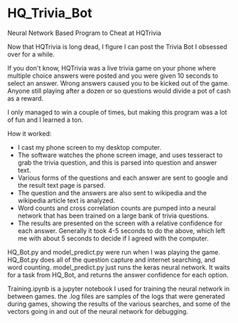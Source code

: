 # HQ_Trivia_Bot
Neural Network Based Program to Cheat at HQTrivia

Now that HQTrivia is long dead, I figure I can post the Trivia Bot I obsessed over for a while. 

If you don't know, HQTrivia was a live trivia game on your phone where multiple choice answers were posted and you were given 10 seconds to select an answer. 
Wrong answers caused you to be kicked out of the game. Anyone still playing after a dozen or so questions would divide a pot of cash as a reward.

I only managed to win a couple of times, but making this program was a lot of fun and I learned a ton.

How it worked: 
- I cast my phone screen to my desktop computer. 
- The software watches the phone screen image, and uses tesseract to grab the trivia question, and this is parsed into question and answer text. 
- Various forms of the questions and each answer are sent to google and the result text page is parsed. 
- The question and the answers are also sent to wikipedia and the wikipedia article text is analyzed. 
- Word counts and cross correlation counts are pumped into a neural network that has been trained on a large bank of trivia questions. 
- The results are presented on the screen with a relative confidence for each answer. 
Generally it took 4-5 seconds to do the above, which left me with about 5 seconds to decide if I agreed with the computer. 

HQ_Bot.py and model_predict.py were run when I was playing the game. 
HQ_Bot.py does all of the question capture and internet searching, and word counting. 
model_predict.py just runs the keras neural network. It waits for a task from HQ_Bot, and returns the answer confidence for each option. 

Training.ipynb is a jupyter notebook I used for training the neural network in between games. 
the .log files are samples of the logs that were generated during games, showing the results of the various searches, and some of the vectors going in and out of the neural network for debugging. 

